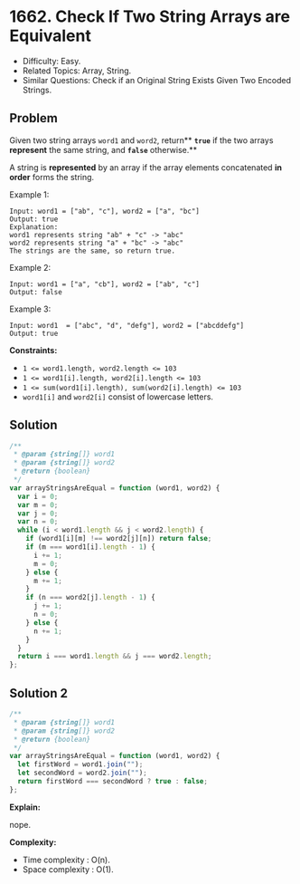 # 1662. Check If Two String Arrays are Equivalent

- Difficulty: Easy.
- Related Topics: Array, String.
- Similar Questions: Check if an Original String Exists Given Two Encoded Strings.

## Problem

Given two string arrays `word1` and `word2`, return\*\* **`true`** if the two arrays **represent** the same string, and **`false`** otherwise.\*\*

A string is **represented** by an array if the array elements concatenated **in order** forms the string.

Example 1:

```
Input: word1 = ["ab", "c"], word2 = ["a", "bc"]
Output: true
Explanation:
word1 represents string "ab" + "c" -> "abc"
word2 represents string "a" + "bc" -> "abc"
The strings are the same, so return true.
```

Example 2:

```
Input: word1 = ["a", "cb"], word2 = ["ab", "c"]
Output: false
```

Example 3:

```
Input: word1  = ["abc", "d", "defg"], word2 = ["abcddefg"]
Output: true
```

**Constraints:**

- `1 <= word1.length, word2.length <= 103`
- `1 <= word1[i].length, word2[i].length <= 103`
- `1 <= sum(word1[i].length), sum(word2[i].length) <= 103`
- `word1[i]` and `word2[i]` consist of lowercase letters.

## Solution

```javascript
/**
 * @param {string[]} word1
 * @param {string[]} word2
 * @return {boolean}
 */
var arrayStringsAreEqual = function (word1, word2) {
  var i = 0;
  var m = 0;
  var j = 0;
  var n = 0;
  while (i < word1.length && j < word2.length) {
    if (word1[i][m] !== word2[j][n]) return false;
    if (m === word1[i].length - 1) {
      i += 1;
      m = 0;
    } else {
      m += 1;
    }
    if (n === word2[j].length - 1) {
      j += 1;
      n = 0;
    } else {
      n += 1;
    }
  }
  return i === word1.length && j === word2.length;
};
```

## Solution 2

```javascript
/**
 * @param {string[]} word1
 * @param {string[]} word2
 * @return {boolean}
 */
var arrayStringsAreEqual = function (word1, word2) {
  let firstWord = word1.join("");
  let secondWord = word2.join("");
  return firstWord === secondWord ? true : false;
};
```

**Explain:**

nope.

**Complexity:**

- Time complexity : O(n).
- Space complexity : O(1).
